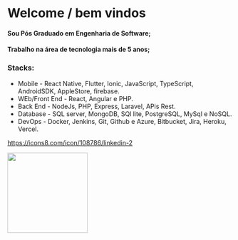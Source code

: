 # Welcome / bem vindos


#### Sou Pós Graduado em Engenharia de Software; 
#### Trabalho na área de tecnologia mais de 5 anos;

### Stacks:

* Mobile - React Native, Flutter, Ionic, JavaScript, TypeScript, AndroidSDK, AppleStore, firebase. 
* WEb/Front End - React, Angular e PHP.
* Back End - NodeJs, PHP, Express, Laravel, APis Rest.
* Database - SQL server, MongoDB, SQl lite, PostgreSQL, MySql  e NoSQL.
* DevOps - Docker, Jenkins, Git, Github e Azure, Bitbucket, Jira, Heroku, Vercel.

https://icons8.com/icon/108786/linkedin-2

<div>
  <img height="180em" src="https://github-readme-stats.vercel.app/api?jjunieko=anuraghazra&show_icons=true&theme=radical"/>
</div>






